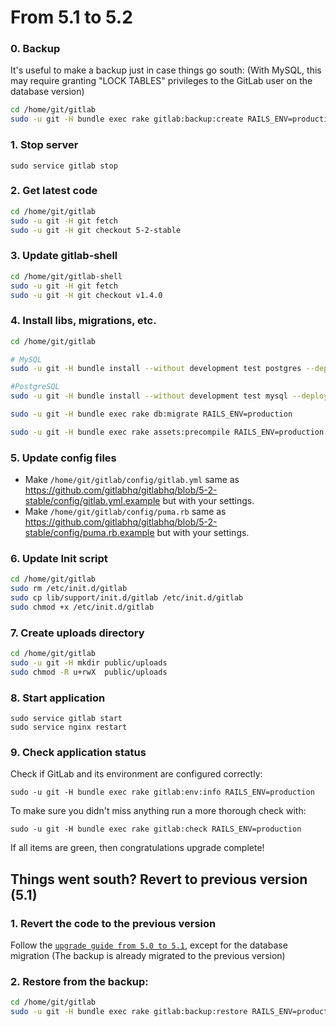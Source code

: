 # From 5.1 to 5.2

### 0. Backup

It's useful to make a backup just in case things go south:
(With MySQL, this may require granting "LOCK TABLES" privileges to the GitLab user on the database version)

```bash
cd /home/git/gitlab
sudo -u git -H bundle exec rake gitlab:backup:create RAILS_ENV=production
```

### 1. Stop server

    sudo service gitlab stop

### 2. Get latest code

```bash
cd /home/git/gitlab
sudo -u git -H git fetch
sudo -u git -H git checkout 5-2-stable
```

### 3. Update gitlab-shell

```bash
cd /home/git/gitlab-shell
sudo -u git -H git fetch
sudo -u git -H git checkout v1.4.0
```

### 4. Install libs, migrations, etc.

```bash
cd /home/git/gitlab

# MySQL
sudo -u git -H bundle install --without development test postgres --deployment

#PostgreSQL
sudo -u git -H bundle install --without development test mysql --deployment

sudo -u git -H bundle exec rake db:migrate RAILS_ENV=production

sudo -u git -H bundle exec rake assets:precompile RAILS_ENV=production
```

### 5. Update config files

* Make `/home/git/gitlab/config/gitlab.yml` same as https://github.com/gitlabhq/gitlabhq/blob/5-2-stable/config/gitlab.yml.example but with your settings.
* Make `/home/git/gitlab/config/puma.rb` same as https://github.com/gitlabhq/gitlabhq/blob/5-2-stable/config/puma.rb.example but with your settings.

### 6. Update Init script

```bash
cd /home/git/gitlab
sudo rm /etc/init.d/gitlab
sudo cp lib/support/init.d/gitlab /etc/init.d/gitlab 
sudo chmod +x /etc/init.d/gitlab
```

### 7. Create uploads directory

```bash
cd /home/git/gitlab
sudo -u git -H mkdir public/uploads
sudo chmod -R u+rwX  public/uploads
```

### 8. Start application

    sudo service gitlab start
    sudo service nginx restart

### 9. Check application status

Check if GitLab and its environment are configured correctly:

    sudo -u git -H bundle exec rake gitlab:env:info RAILS_ENV=production

To make sure you didn't miss anything run a more thorough check with:

    sudo -u git -H bundle exec rake gitlab:check RAILS_ENV=production

If all items are green, then congratulations upgrade complete!

## Things went south? Revert to previous version (5.1)

### 1. Revert the code to the previous version
Follow the [`upgrade guide from 5.0 to 5.1`](5.0-to-5.1.md), except for the database migration 
(The backup is already migrated to the previous version)

### 2. Restore from the backup:

```bash
cd /home/git/gitlab
sudo -u git -H bundle exec rake gitlab:backup:restore RAILS_ENV=production
```
